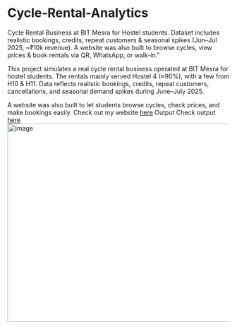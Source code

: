 # Cycle-Rental-Analytics
Cycle Rental Business at BIT Mesra for Hostel students. Dataset includes realistic bookings, credits, repeat customers &amp; seasonal spikes (Jun–Jul 2025, ~₹10k revenue). A website was also built to browse cycles, view prices &amp; book rentals via QR, WhatsApp, or walk-in."

This project simulates a real cycle rental business operated at BIT Mesra for hostel students. The rentals mainly served Hostel 4 (≈90%), with a few from H10 & H11.
Data reflects realistic bookings, credits, repeat customers, cancellations, and seasonal demand spikes during June–July 2025.

A website was also built to let students browse cycles, check prices, and make bookings easily. 
Check out my website [here](https://bitcyclerentals.netlify.app/)
Output
Check output [here](https://docs.google.com/spreadsheets/d/1b5njVjLh2m9u20CmJujBHW-93dcboIZKoEoGCc2uVKU/edit?gid=0#gid=0&fvid=1939669188)
<img width="536" height="449" alt="image" src="https://github.com/user-attachments/assets/346756d6-8771-4524-b1ed-2008b8d2bd75" />
